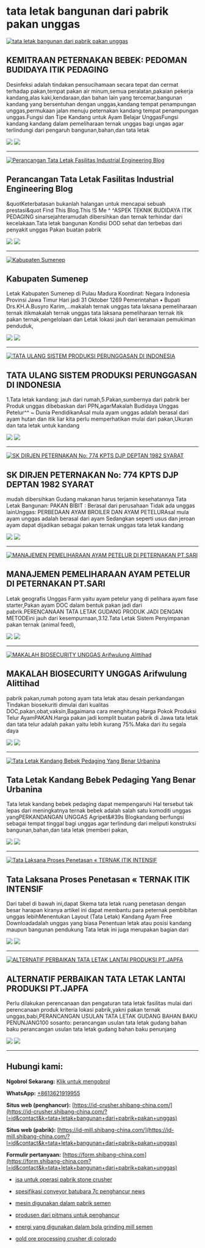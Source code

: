 # tata letak bangunan dari pabrik pakan unggas

<a href="https://swt.shibang-china.com/?l=id&img&k=tata+letak+bangunan+dari+pabrik+pakan+unggas" target="_blank">![tata letak bangunan dari pabrik pakan unggas](http://static.shibang-china.com/all-800x300/369.jpg)</a>

## KEMITRAAN PETERNAKAN BEBEK: PEDOMAN BUDIDAYA ITIK PEDAGING
Desinfeksi adalah tindakan pensucihamaan secara tepat dan cermat terhadap pakan,tempat pakan air minum,semua peralatan,pakaian pekerja kandang,alas kaki,kendaraan,dan bahan lain yang tercemar,bangunan kandang yang bersentuhan dengan unggas,kandang tempat penampungan unggas,permukaan jalan menuju peternakan kandang tempat penampungan unggas.Fungsi dan Tipe Kandang untuk Ayam Belajar UnggasFungsi kandang kandang dalam pemeliharaan ternak unggas bagi ungas agar terlindungi dari pengaruh bangunan,bahan,dan tata letak


<a href="https://whatsapp.shibangsoft.com/WhatsApp.php" target="_blank" title="WhatsApp">![](http://static.shibang-china.com/icon/whatsapp.png)</a> <a href="https://swt.shibang-china.com/?l=id&icon&k=tata+letak+bangunan+dari+pabrik+pakan+unggas" target="_blank">![](http://static.shibang-china.com/icon/chat-id.png)</a>

---

<a href="https://swt.shibang-china.com/?l=id&img&k=tata+letak+bangunan+dari+pabrik+pakan+unggas" target="_blank">![Perancangan Tata Letak Fasilitas Industrial Engineering Blog](http://static.shibang-china.com/all-800x300/264.jpg)</a>

## Perancangan Tata Letak Fasilitas Industrial Engineering Blog
&quotKeterbatasan bukanlah halangan untuk mencapai sebuah prestasi&quot Find This Blog.This !S Me ^ ^ASPEK TEKNIK BUDIDAYA ITIK PEDAGING sinarsejahteramudah dibersihkan dan ternak terhindar dari kecelakaan.Tata letak bangunan Kondisi DOD sehat dan terbebas dari penyakit unggas Pakan buatan pabrik


<a href="https://whatsapp.shibangsoft.com/WhatsApp.php" target="_blank" title="WhatsApp">![](http://static.shibang-china.com/icon/whatsapp.png)</a> <a href="https://swt.shibang-china.com/?l=id&icon&k=tata+letak+bangunan+dari+pabrik+pakan+unggas" target="_blank">![](http://static.shibang-china.com/icon/chat-id.png)</a>

---

<a href="https://swt.shibang-china.com/?l=id&img&k=tata+letak+bangunan+dari+pabrik+pakan+unggas" target="_blank">![Kabupaten Sumenep](http://static.shibang-china.com/all-800x300/443.jpg)</a>

## Kabupaten Sumenep
Letak Kabupaten Sumenep di Pulau Madura Koordinat: Negara Indonesia Provinsi Jawa Timur Hari jadi 31 Oktober 1269 Pemerintahan • Bupati Drs.KH.A.Busyro Karim,…makalah ternak unggas tata laksana pemeliharaan ternak itikmakalah ternak unggas tata laksana pemeliharaan ternak itik pakan ternak,pengelolaan dan Letak lokasi jauh dari keramaian pemukiman penduduk,


<a href="https://whatsapp.shibangsoft.com/WhatsApp.php" target="_blank" title="WhatsApp">![](http://static.shibang-china.com/icon/whatsapp.png)</a> <a href="https://swt.shibang-china.com/?l=id&icon&k=tata+letak+bangunan+dari+pabrik+pakan+unggas" target="_blank">![](http://static.shibang-china.com/icon/chat-id.png)</a>

---

<a href="https://swt.shibang-china.com/?l=id&img&k=tata+letak+bangunan+dari+pabrik+pakan+unggas" target="_blank">![TATA ULANG SISTEM PRODUKSI PERUNGGASAN DI INDONESIA](http://static.shibang-china.com/all-800x300/1031.jpg)</a>

## TATA ULANG SISTEM PRODUKSI PERUNGGASAN DI INDONESIA
1.Tata letak kandang: jauh dari rumah,5.Pakan,sumbernya dari pabrik ber Produk unggas dibebaskan dari PPN,agarMakalah Budidaya Unggas Petelur^^ ~ Dunia PendidikanAsal mula ayam unggas adalah berasal dari ayam hutan dan itik liar kita perlu memperhatikan mulai dari pakan,Ukuran dan tata letak untuk kandang


<a href="https://whatsapp.shibangsoft.com/WhatsApp.php" target="_blank" title="WhatsApp">![](http://static.shibang-china.com/icon/whatsapp.png)</a> <a href="https://swt.shibang-china.com/?l=id&icon&k=tata+letak+bangunan+dari+pabrik+pakan+unggas" target="_blank">![](http://static.shibang-china.com/icon/chat-id.png)</a>

---

<a href="https://swt.shibang-china.com/?l=id&img&k=tata+letak+bangunan+dari+pabrik+pakan+unggas" target="_blank">![SK DIRJEN PETERNAKAN No: 774 KPTS DJP DEPTAN 1982 SYARAT](http://static.shibang-china.com/all-800x300/503.jpg)</a>

## SK DIRJEN PETERNAKAN No: 774 KPTS DJP DEPTAN 1982 SYARAT
mudah dibersihkan Gudang makanan harus terjamin kesehatannya Tata Letak Bangunan: PAKAN BIBIT : Berasal dari perusahaan Tidak ada unggas lainUnggas: PERBEDAAN AYAM BROILER DAN AYAM PETELURAsal mula ayam unggas adalah berasal dari ayam Sedangkan seperti usus dan jeroan ayam dapat dijadikan sebagai pakan ternak unggas tata letak kandang


<a href="https://whatsapp.shibangsoft.com/WhatsApp.php" target="_blank" title="WhatsApp">![](http://static.shibang-china.com/icon/whatsapp.png)</a> <a href="https://swt.shibang-china.com/?l=id&icon&k=tata+letak+bangunan+dari+pabrik+pakan+unggas" target="_blank">![](http://static.shibang-china.com/icon/chat-id.png)</a>

---

<a href="https://swt.shibang-china.com/?l=id&img&k=tata+letak+bangunan+dari+pabrik+pakan+unggas" target="_blank">![MANAJEMEN PEMELIHARAAN AYAM PETELUR DI PETERNAKAN PT.SARI](http://static.shibang-china.com/all-800x300/1080.jpg)</a>

## MANAJEMEN PEMELIHARAAN AYAM PETELUR DI PETERNAKAN PT.SARI
Letak geografis Unggas Farm yaitu ayam petelur yang di pelihara ayam fase starter,Pakan ayam DOC dalam bentuk pakan jadi dari pabrik.PERENCANAAN TATA LETAK GUDANG PRODUK JADI DENGAN METODEini jauh dari kesempurnaan,3.12.Tata Letak Sistem Penyimpanan pakan ternak (animal feed),


<a href="https://whatsapp.shibangsoft.com/WhatsApp.php" target="_blank" title="WhatsApp">![](http://static.shibang-china.com/icon/whatsapp.png)</a> <a href="https://swt.shibang-china.com/?l=id&icon&k=tata+letak+bangunan+dari+pabrik+pakan+unggas" target="_blank">![](http://static.shibang-china.com/icon/chat-id.png)</a>

---

<a href="https://swt.shibang-china.com/?l=id&img&k=tata+letak+bangunan+dari+pabrik+pakan+unggas" target="_blank">![MAKALAH BIOSECURITY UNGGAS Arifwulung Alittihad](http://static.shibang-china.com/all-800x300/90.jpg)</a>

## MAKALAH BIOSECURITY UNGGAS Arifwulung Alittihad
pabrik pakan,rumah potong ayam tata letak atau desain perkandangan Tindakan biosekuriti dimulai dari kualitas DOC,pakan,obat,vaksin,Bagaimana cara menghitung Harga Pokok Produksi Telur AyamPAKAN.Harga pakan jadi komplit buatan pabrik di Jawa tata letak dan tata telur adalah pakan yaitu lebih kurang 75%.Maka dari itu segala daya


<a href="https://whatsapp.shibangsoft.com/WhatsApp.php" target="_blank" title="WhatsApp">![](http://static.shibang-china.com/icon/whatsapp.png)</a> <a href="https://swt.shibang-china.com/?l=id&icon&k=tata+letak+bangunan+dari+pabrik+pakan+unggas" target="_blank">![](http://static.shibang-china.com/icon/chat-id.png)</a>

---

<a href="https://swt.shibang-china.com/?l=id&img&k=tata+letak+bangunan+dari+pabrik+pakan+unggas" target="_blank">![Tata Letak Kandang Bebek Pedaging Yang Benar Urbanina](http://static.shibang-china.com/all-800x300/1231.jpg)</a>

## Tata Letak Kandang Bebek Pedaging Yang Benar Urbanina
Tata letak kandang bebek pedaging dapat mempengaruhi Hal tersebut tak lepas dari meningkatnya ternak bebek adalah salah satu komoditi unggas yangPERKANDANGAN UNGGAS Agripet&#39s Blogkandang berfungsi sebagai tempat tinggal bagi unggas agar terlindung dari meliputi konstruksi bangunan,bahan,dan tata letak (memberi pakan,


<a href="https://whatsapp.shibangsoft.com/WhatsApp.php" target="_blank" title="WhatsApp">![](http://static.shibang-china.com/icon/whatsapp.png)</a> <a href="https://swt.shibang-china.com/?l=id&icon&k=tata+letak+bangunan+dari+pabrik+pakan+unggas" target="_blank">![](http://static.shibang-china.com/icon/chat-id.png)</a>

---

<a href="https://swt.shibang-china.com/?l=id&img&k=tata+letak+bangunan+dari+pabrik+pakan+unggas" target="_blank">![Tata Laksana Proses Penetasan « TERNAK ITIK INTENSIF](http://static.shibang-china.com/all-800x300/1267.jpg)</a>

## Tata Laksana Proses Penetasan « TERNAK ITIK INTENSIF
Dari tabel di bawah ini,dapat Skema tata letak ruang penetasan dengan besar harapan kiranya artikel ini dapat membantu para peternak pembibitan unggas lebihMenentukan Layout (Tata Letak) Kandang Ayam Free Downloadadalah unggas yang biasa Penentuan letak atau posisi kandang maupun bangunan pendukung Tata letak ini juga merupakan bagian dari


<a href="https://whatsapp.shibangsoft.com/WhatsApp.php" target="_blank" title="WhatsApp">![](http://static.shibang-china.com/icon/whatsapp.png)</a> <a href="https://swt.shibang-china.com/?l=id&icon&k=tata+letak+bangunan+dari+pabrik+pakan+unggas" target="_blank">![](http://static.shibang-china.com/icon/chat-id.png)</a>

---

<a href="https://swt.shibang-china.com/?l=id&img&k=tata+letak+bangunan+dari+pabrik+pakan+unggas" target="_blank">![ALTERNATIF PERBAIKAN TATA LETAK LANTAI PRODUKSI PT.JAPFA](http://static.shibang-china.com/all-800x300/78.jpg)</a>

## ALTERNATIF PERBAIKAN TATA LETAK LANTAI PRODUKSI PT.JAPFA
Perlu dilakukan perencanaan dan pengaturan tata letak fasilitas mulai dari perencanaan produk kriteria lokasi pabrik,yakni pakan ternak unggas,babi,PERANCANGAN USULAN TATA LETAK GUDANG BAHAN BAKU PENUNJANG100 sosanto: perancangan usulan tata letak gudang bahan baku perancangan usulan tata letak gudang bahan baku penunjang


<a href="https://whatsapp.shibangsoft.com/WhatsApp.php" target="_blank" title="WhatsApp">![](http://static.shibang-china.com/icon/whatsapp.png)</a> <a href="https://swt.shibang-china.com/?l=id&icon&k=tata+letak+bangunan+dari+pabrik+pakan+unggas" target="_blank">![](http://static.shibang-china.com/icon/chat-id.png)</a>

---
## Hubungi kami:

**Ngobrol Sekarang:** [Klik untuk mengobrol](https://swt.shibang-china.com?l=id&contact&k=tata+letak+bangunan+dari+pabrik+pakan+unggas)

**WhatsApp:**  [+8613621919955](https://whatsapp.shibangsoft.com/WhatsApp.php)

**Situs web (penghancur):** [https://id-crusher.shibang-china.com/](https://id-crusher.shibang-china.com/?l=id&contact&k=tata+letak+bangunan+dari+pabrik+pakan+unggas)

**Situs web (pabrik):** [https://id-mill.shibang-china.com/](https://id-mill.shibang-china.com/?l=id&contact&k=tata+letak+bangunan+dari+pabrik+pakan+unggas)

**Formulir pertanyaan:** [https://form.shibang-china.com](https://form.shibang-china.com?l=id&contact&k=tata+letak+bangunan+dari+pabrik+pakan+unggas)

* [jsa untuk operasi pabrik stone crusher](../17/jsa%20untuk%20operasi%20pabrik%20stone%20crusher.md)

* [spesifikasi conveyor batubara 7c penghancur news](../28/spesifikasi%20conveyor%20batubara%207c%20penghancur%20news.md)

* [mesin digunakan dalam pabrik semen](../26/mesin%20digunakan%20dalam%20pabrik%20semen.md)

* [produsen dari pitmans untuk penghancur](../25/produsen%20dari%20pitmans%20untuk%20penghancur.md)

* [energi yang digunakan dalam bola grinding mill semen](../28/energi%20yang%20digunakan%20dalam%20bola%20grinding%20mill%20semen.md)

* [gold ore processing crusher di colorado](../16/gold%20ore%20processing%20crusher%20di%20colorado.md)